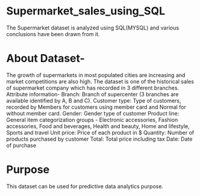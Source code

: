 # Supermarket_sales_using_SQL
The Supermarket dataset is analyzed using SQL(MYSQL) and various conclusions have been drawn from it.

# About Dataset-
The growth of supermarkets in most populated cities are increasing and market competitions are also high. The dataset is one of the historical sales of supermarket company which has recorded in 3 different branches.
Attribute information-
Branch: Branch of supercenter (3 branches are available identified by A, B and C).
Customer type: Type of customers, recorded by Members for customers using member card and Normal for without member card.
Gender: Gender type of customer
Product line: General item categorization groups - Electronic accessories, Fashion accessories, Food and beverages, Health and beauty, Home and lifestyle, Sports and travel
Unit price: Price of each product in $
Quantity: Number of products purchased by customer
Total: Total price including tax
Date: Date of purchase

# Purpose
This dataset can be used for predictive data analytics purpose.
